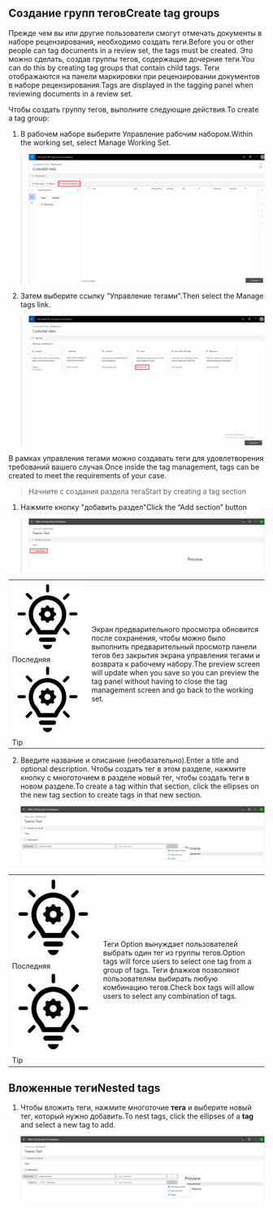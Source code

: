 ## <a name="create-tag-groups"></a><span data-ttu-id="42d79-101">Создание групп тегов</span><span class="sxs-lookup"><span data-stu-id="42d79-101">Create tag groups</span></span>

<span data-ttu-id="42d79-102">Прежде чем вы или другие пользователи смогут отмечать документы в наборе рецензирования, необходимо создать теги.</span><span class="sxs-lookup"><span data-stu-id="42d79-102">Before you or other people can tag documents in a review set, the tags must be created.</span></span> <span data-ttu-id="42d79-103">Это можно сделать, создав группы тегов, содержащие дочерние теги.</span><span class="sxs-lookup"><span data-stu-id="42d79-103">You can do this by creating tag groups that contain child tags.</span></span> <span data-ttu-id="42d79-104">Теги отображаются на панели маркировки при рецензировании документов в наборе рецензирования.</span><span class="sxs-lookup"><span data-stu-id="42d79-104">Tags are displayed in the tagging panel when reviewing documents in a review set.</span></span>

<span data-ttu-id="42d79-105">Чтобы создать группу тегов, выполните следующие действия.</span><span class="sxs-lookup"><span data-stu-id="42d79-105">To create a tag group:</span></span>

1.  <span data-ttu-id="42d79-106">В рабочем наборе выберите Управление рабочим набором.</span><span class="sxs-lookup"><span data-stu-id="42d79-106">Within the working set, select Manage Working Set.</span></span>

> ![](../media/ED_managews.png)

2.  <span data-ttu-id="42d79-107">Затем выберите ссылку "Управление тегами".</span><span class="sxs-lookup"><span data-stu-id="42d79-107">Then select the Manage tags link.</span></span>

> ![](../media/ED_managetags.png)

<span data-ttu-id="42d79-108">В рамках управления тегами можно создавать теги для удовлетворения требований вашего случая.</span><span class="sxs-lookup"><span data-stu-id="42d79-108">Once inside the tag management, tags can be created to meet the requirements of your case.</span></span>

> <span data-ttu-id="42d79-109">Начните с создания раздела тега</span><span class="sxs-lookup"><span data-stu-id="42d79-109">Start by creating a tag section</span></span>

1.  <span data-ttu-id="42d79-110">Нажмите кнопку "добавить раздел"</span><span class="sxs-lookup"><span data-stu-id="42d79-110">Click the “Add section” button</span></span>

> ![Автоматически созданное изображение с описанием снимка экрана](../media/ED_addtagsection.png)

|                                                                                                                             |                                                                                                                                                                 |
| --------------------------------------------------------------------------------------------------------------------------- | --------------------------------------------------------------------------------------------------------------------------------------------------------------- |
| <span data-ttu-id="42d79-112">![](../media/ED_tipicon.png)Последняя</span><span class="sxs-lookup"><span data-stu-id="42d79-112">![](../media/ED_tipicon.png)Tip</span></span> | <span data-ttu-id="42d79-113">Экран предварительного просмотра обновится после сохранения, чтобы можно было выполнить предварительный просмотр панели тегов без закрытия экрана управления тегами и возврата к рабочему набору.</span><span class="sxs-lookup"><span data-stu-id="42d79-113">The preview screen will update when you save so you can preview the tag panel without having to close the tag management screen and go back to the working set.</span></span> |

2.  <span data-ttu-id="42d79-114">Введите название и описание (необязательно).</span><span class="sxs-lookup"><span data-stu-id="42d79-114">Enter a title and optional description.</span></span> <span data-ttu-id="42d79-115">Чтобы создать тег в этом разделе, нажмите кнопку с многоточием в разделе новый тег, чтобы создать теги в новом разделе.</span><span class="sxs-lookup"><span data-stu-id="42d79-115">To create a tag within that section, click the ellipses on the new tag section to create tags in that new section.</span></span>
    
    ![Снимок экрана с автоматическим созданием описания сотового телефона](../media/ED_createtag.png)

|                                                                                                                             |                                                                                                                                         |
| --------------------------------------------------------------------------------------------------------------------------- | --------------------------------------------------------------------------------------------------------------------------------------- |
| <span data-ttu-id="42d79-117">![](../media/ED_tipicon.png)Последняя</span><span class="sxs-lookup"><span data-stu-id="42d79-117">![](../media/ED_tipicon.png)Tip</span></span> | <span data-ttu-id="42d79-118">Теги Option вынуждает пользователей выбрать один тег из группы тегов.</span><span class="sxs-lookup"><span data-stu-id="42d79-118">Option tags will force users to select one tag from a group of tags.</span></span> <span data-ttu-id="42d79-119">Теги флажков позволяют пользователям выбирать любую комбинацию тегов.</span><span class="sxs-lookup"><span data-stu-id="42d79-119">Check box tags will allow users to select any combination of tags.</span></span> |

## <a name="nested-tags"></a><span data-ttu-id="42d79-120">Вложенные теги</span><span class="sxs-lookup"><span data-stu-id="42d79-120">Nested tags</span></span>

1.  <span data-ttu-id="42d79-121">Чтобы вложить теги, нажмите многоточие **тега** и выберите новый тег, который нужно добавить.</span><span class="sxs-lookup"><span data-stu-id="42d79-121">To nest tags, click the ellipses of a **tag** and select a new tag to add.</span></span>
    
    ![](../media/ED_tagnesting.png)

